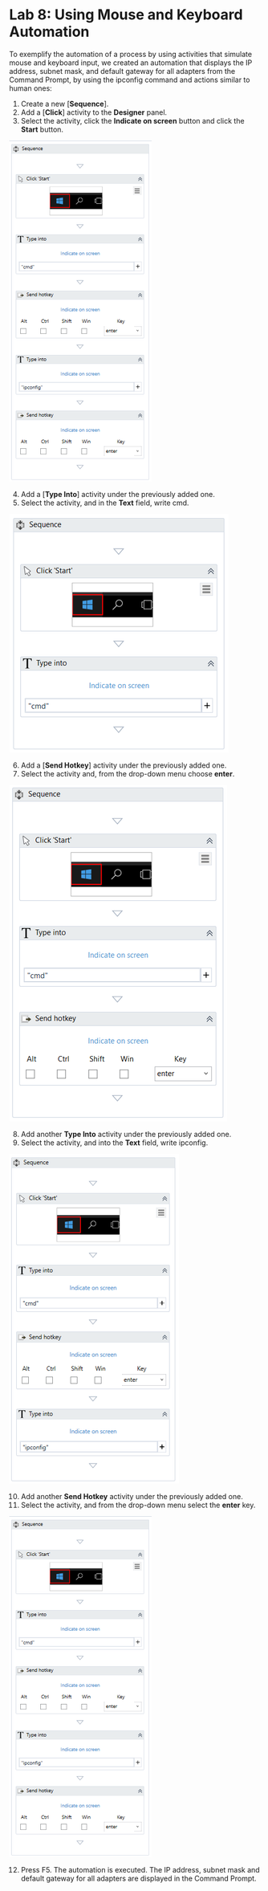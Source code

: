 
Lab 8: Using Mouse and Keyboard Automation
===========================================

To exemplify the automation of a process by using activities that
simulate mouse and keyboard input, we created an automation that
displays the IP address, subnet mask, and default gateway for all
adapters from the Command Prompt, by using the ipconfig command and
actions similar to human ones:

1.  Create a new
    [**Sequence**].
2.  Add a [**Click**] activity
    to the **Designer** panel.
3.  Select the activity, click the **Indicate on screen** button and
    click the **Start** button.

![](./images/671615e-second_send_hotkey.png "Click to close...")

4.  Add a [**Type Into**]
    activity under the previously added one.
5.  Select the activity, and in the **Text** field, write
    cmd.

![](./images/4f2d5bd-first_type_into.png "Click to close...")

6.  Add a [**Send  Hotkey**] activity
    under the previously added one.
7.  Select the activity and, from the drop-down menu choose **enter**.

![](./images/2bcf595-first_send_hotkey.png "Click to close...")

8.  Add another **Type Into** activity under the previously added one.
9.  Select the activity, and into the **Text** field, write ipconfig.

![](./images/c3b0a83-second_type_into.png "Click to close...")

10. Add another **Send Hotkey** activity under the previously added one.
11. Select the activity, and from the drop-down menu select the
    **enter** key.

![](./images/059256a-second_send_hotkey.png "Click to close...")

12. Press F5. The automation is executed. The IP address, subnet mask
    and default gateway for all adapters are displayed in the Command
    Prompt.
